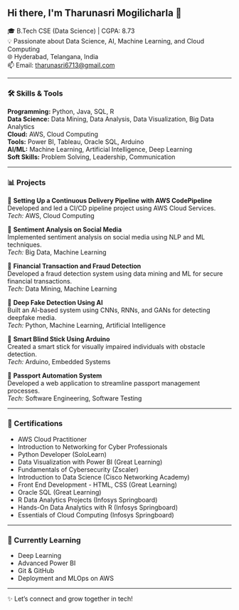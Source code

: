 ## Hi there, I'm Tharunasri Mogilicharla 👋

🎓 B.Tech CSE (Data Science) | CGPA: 8.73  
💡 Passionate about Data Science, AI, Machine Learning, and Cloud Computing  
🌐 Hyderabad, Telangana, India  
📫 Email: tharunasri6713@gmail.com

---

### 🛠️ Skills & Tools

**Programming:** Python, Java, SQL, R  
**Data Science:** Data Mining, Data Analysis, Data Visualization, Big Data Analytics  
**Cloud:** AWS, Cloud Computing  
**Tools:** Power BI, Tableau, Oracle SQL, Arduino  
**AI/ML:** Machine Learning, Artificial Intelligence, Deep Learning  
**Soft Skills:** Problem Solving, Leadership, Communication

---

### 📊 Projects

🔹 **Setting Up a Continuous Delivery Pipeline with AWS CodePipeline**  
Developed and led a CI/CD pipeline project using AWS Cloud Services.  
*Tech:* AWS, Cloud Computing

🔹 **Sentiment Analysis on Social Media**  
Implemented sentiment analysis on social media using NLP and ML techniques.  
*Tech:* Big Data, Machine Learning

🔹 **Financial Transaction and Fraud Detection**  
Developed a fraud detection system using data mining and ML for secure financial transactions.  
*Tech:* Data Mining, Machine Learning

🔹 **Deep Fake Detection Using AI**  
Built an AI-based system using CNNs, RNNs, and GANs for detecting deepfake media.  
*Tech:* Python, Machine Learning, Artificial Intelligence

🔹 **Smart Blind Stick Using Arduino**  
Created a smart stick for visually impaired individuals with obstacle detection.  
*Tech:* Arduino, Embedded Systems

🔹 **Passport Automation System**  
Developed a web application to streamline passport management processes.  
*Tech:* Software Engineering, Software Testing

---

### 🧾 Certifications

- AWS Cloud Practitioner
- Introduction to Networking for Cyber Professionals
- Python Developer (SoloLearn)
- Data Visualization with Power BI (Great Learning)
- Fundamentals of Cybersecurity (Zscaler)
- Introduction to Data Science (Cisco Networking Academy)
- Front End Development - HTML, CSS (Great Learning)
- Oracle SQL (Great Learning)
- R Data Analytics Projects (Infosys Springboard)
- Hands-On Data Analytics with R (Infosys Springboard)
- Essentials of Cloud Computing (Infosys Springboard)

---

### 🌱 Currently Learning

- Deep Learning
- Advanced Power BI
- Git & GitHub
- Deployment and MLOps on AWS

---

✨ Let’s connect and grow together in tech!
